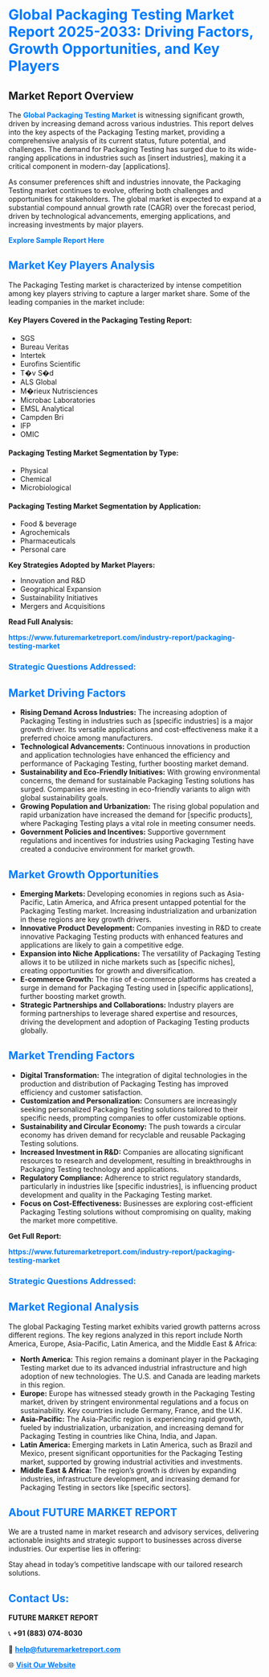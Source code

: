 <h1 style="color: #007BFF;">Global Packaging Testing Market Report 2025-2033: Driving Factors, Growth Opportunities, and Key Players</h1>

<section id="overview">
<h2>Market Report Overview</h2>
<p>The <a href="https://www.futuremarketreport.com/industry-report/packaging-testing-market" style="color: #007BFF; text-decoration: none;"><strong>Global Packaging Testing Market</strong></a> is witnessing significant growth, driven by increasing demand across various industries. This report delves into the key aspects of the Packaging Testing market, providing a comprehensive analysis of its current status, future potential, and challenges. The demand for Packaging Testing has surged due to its wide-ranging applications in industries such as [insert industries], making it a critical component in modern-day [applications].</p>
<p>As consumer preferences shift and industries innovate, the Packaging Testing market continues to evolve, offering both challenges and opportunities for stakeholders. The global market is expected to expand at a substantial compound annual growth rate (CAGR) over the forecast period, driven by technological advancements, emerging applications, and increasing investments by major players.</p>
</section>

<section id="overview">
<p><a href="https://www.futuremarketreport.com/request-sample/reportId=63221" style="color: #007BFF; text-decoration: none;"><strong>Explore Sample Report Here</strong></a></p>
</section>

<section id="key-players">
<h2 style="color: #007BFF;">Market Key Players Analysis</h2>
<p>The Packaging Testing market is characterized by intense competition among key players striving to capture a larger market share. Some of the leading companies in the market include:</p>
<h4>Key Players Covered in the Packaging Testing Report:</h4>
<ul><li>SGS</li><li>Bureau Veritas</li><li>Intertek</li><li>Eurofins Scientific</li><li>T�v S�d</li><li>ALS Global</li><li>M�rieux Nutrisciences</li><li>Microbac Laboratories</li><li>EMSL Analytical</li><li>Campden Bri</li><li>IFP</li><li>OMIC</li></ul>
<h4>Packaging Testing Market Segmentation by Type:</h4>
<ul><li>Physical</li><li>Chemical</li><li>Microbiological</li></ul>

<h4>Packaging Testing Market Segmentation by Application:</h4>
<ul><li>Food &amp; beverage</li><li>Agrochemicals</li><li>Pharmaceuticals</li><li>Personal care</li></ul>
<p><strong>Key Strategies Adopted by Market Players:</strong></p>
<ul>
<li>Innovation and R&D</li>
<li>Geographical Expansion</li>
<li>Sustainability Initiatives</li>
<li>Mergers and Acquisitions</li>
</ul>
</section>

<section>
<p><strong>Read Full Analysis: </strong></p><a href="https://www.futuremarketreport.com/industry-report/packaging-testing-market" style="color: #007BFF; text-decoration: none;"><strong>https://www.futuremarketreport.com/industry-report/packaging-testing-market</strong></a>
<h3 style="color: #007BFF;">Strategic Questions Addressed:</h3>
</section>

<section id="driving-factors">
<h2 style="color: #007BFF;">Market Driving Factors</h2>
<ul>
<li><strong>Rising Demand Across Industries:</strong> The increasing adoption of Packaging Testing in industries such as [specific industries] is a major growth driver. Its versatile applications and cost-effectiveness make it a preferred choice among manufacturers.</li>
<li><strong>Technological Advancements:</strong> Continuous innovations in production and application technologies have enhanced the efficiency and performance of Packaging Testing, further boosting market demand.</li>
<li><strong>Sustainability and Eco-Friendly Initiatives:</strong> With growing environmental concerns, the demand for sustainable Packaging Testing solutions has surged. Companies are investing in eco-friendly variants to align with global sustainability goals.</li>
<li><strong>Growing Population and Urbanization:</strong> The rising global population and rapid urbanization have increased the demand for [specific products], where Packaging Testing plays a vital role in meeting consumer needs.</li>
<li><strong>Government Policies and Incentives:</strong> Supportive government regulations and incentives for industries using Packaging Testing have created a conducive environment for market growth.</li>
</ul>
</section>

<section id="growth-opportunities">
<h2 style="color: #007BFF;">Market Growth Opportunities</h2>
<ul>
<li><strong>Emerging Markets:</strong> Developing economies in regions such as Asia-Pacific, Latin America, and Africa present untapped potential for the Packaging Testing market. Increasing industrialization and urbanization in these regions are key growth drivers.</li>
<li><strong>Innovative Product Development:</strong> Companies investing in R&D to create innovative Packaging Testing products with enhanced features and applications are likely to gain a competitive edge.</li>
<li><strong>Expansion into Niche Applications:</strong> The versatility of Packaging Testing allows it to be utilized in niche markets such as [specific niches], creating opportunities for growth and diversification.</li>
<li><strong>E-commerce Growth:</strong> The rise of e-commerce platforms has created a surge in demand for Packaging Testing used in [specific applications], further boosting market growth.</li>
<li><strong>Strategic Partnerships and Collaborations:</strong> Industry players are forming partnerships to leverage shared expertise and resources, driving the development and adoption of Packaging Testing products globally.</li>
</ul>
</section>

<section id="trending-factors">
<h2 style="color: #007BFF;">Market Trending Factors</h2>
<ul>
<li><strong>Digital Transformation:</strong> The integration of digital technologies in the production and distribution of Packaging Testing has improved efficiency and customer satisfaction.</li>
<li><strong>Customization and Personalization:</strong> Consumers are increasingly seeking personalized Packaging Testing solutions tailored to their specific needs, prompting companies to offer customizable options.</li>
<li><strong>Sustainability and Circular Economy:</strong> The push towards a circular economy has driven demand for recyclable and reusable Packaging Testing solutions.</li>
<li><strong>Increased Investment in R&D:</strong> Companies are allocating significant resources to research and development, resulting in breakthroughs in Packaging Testing technology and applications.</li>
<li><strong>Regulatory Compliance:</strong> Adherence to strict regulatory standards, particularly in industries like [specific industries], is influencing product development and quality in the Packaging Testing market.</li>
<li><strong>Focus on Cost-Effectiveness:</strong> Businesses are exploring cost-efficient Packaging Testing solutions without compromising on quality, making the market more competitive.</li>
</ul>
</section>

<section>
<p><strong>Get Full Report: </strong></p><a href="https://www.futuremarketreport.com/industry-report/packaging-testing-market" style="color: #007BFF; text-decoration: none;"><strong>https://www.futuremarketreport.com/industry-report/packaging-testing-market</strong></a>
<h3 style="color: #007BFF;">Strategic Questions Addressed:</h3>
</section>


<section id="regional-analysis">
<h2 style="color: #007BFF;">Market Regional Analysis</h2>
<p>The global Packaging Testing market exhibits varied growth patterns across different regions. The key regions analyzed in this report include North America, Europe, Asia-Pacific, Latin America, and the Middle East & Africa:</p>
<ul>
<li><strong>North America:</strong> This region remains a dominant player in the Packaging Testing market due to its advanced industrial infrastructure and high adoption of new technologies. The U.S. and Canada are leading markets in this region.</li>
<li><strong>Europe:</strong> Europe has witnessed steady growth in the Packaging Testing market, driven by stringent environmental regulations and a focus on sustainability. Key countries include Germany, France, and the U.K.</li>
<li><strong>Asia-Pacific:</strong> The Asia-Pacific region is experiencing rapid growth, fueled by industrialization, urbanization, and increasing demand for Packaging Testing in countries like China, India, and Japan.</li>
<li><strong>Latin America:</strong> Emerging markets in Latin America, such as Brazil and Mexico, present significant opportunities for the Packaging Testing market, supported by growing industrial activities and investments.</li>
<li><strong>Middle East & Africa:</strong> The region’s growth is driven by expanding industries, infrastructure development, and increasing demand for Packaging Testing in sectors like [specific sectors].</li>
</ul>
</section>

<footer>
<h2 style="color: #007BFF;">About FUTURE MARKET REPORT</h2>
<p>We are a trusted name in market research and advisory services, delivering actionable insights and strategic support to businesses across diverse industries. Our expertise lies in offering:</p>

<p>Stay ahead in today’s competitive landscape with our tailored research solutions.</p>

<h2 style="color: #007BFF;">Contact Us:</h2>
<p><strong>FUTURE MARKET REPORT</strong></p>
<p>📞 <strong>+91 (883) 074-8030</strong></p>
<p>📧 <strong><a href="mailto:help@futuremarketreport.com" style="color: #007BFF;">help@futuremarketreport.com</a></strong></p>
<p>🌐 <strong><a href="https://www.futuremarketreport.com/" style="color: #007BFF;">Visit Our Website</a></strong></p>
</footer>